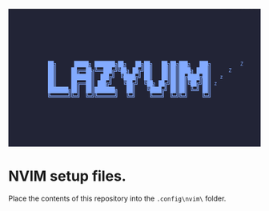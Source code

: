 ![Banner](docs/banner.png)

# NVIM setup files.

Place the contents of this repository into the ``` .config\nvim\ ``` folder.
